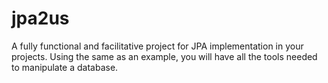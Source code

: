 # jpa2us

A fully functional and facilitative project for JPA implementation in your projects. Using the same as an example, you will have all the tools needed to manipulate a database.
